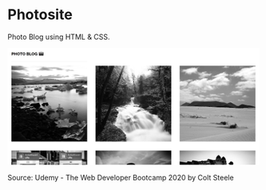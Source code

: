 # Photosite

Photo Blog using HTML & CSS.

![Alt text](/Photo%20Blog.jpg "Photo Blog")

Source: Udemy - The Web Developer Bootcamp 2020 by Colt Steele
